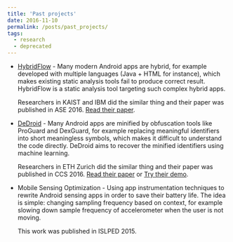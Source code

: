```yaml
---
title: 'Past projects'
date: 2016-11-10
permalink: /posts/past_projects/
tags:
  - research
  - deprecated
---
```



+ [HybridFlow](https://github.com/ylimit/HybridFlow) - 
Many modern Android apps are hybrid, for example developed with multiple languages (Java + HTML for instance),
which makes existing static analysis tools fail to produce correct result.
HybridFlow is a static analysis tool targeting such complex hybrid apps.
    
    Researchers in KAIST and IBM did the similar thing and their paper was published in ASE 2016. 
    [Read their paper](http://dl.acm.org/citation.cfm?id=2970368).
    
+ [DeDroid](https://github.com/ylimit/DeDroid) - 
Many Android apps are minified by obfuscation tools like ProGuard and DexGuard,
for example replacing meaningful identifiers into short meaningless symbols,
which makes it difficult to understand the code directly.
DeDroid aims to recover the minified identifiers using machine learning.
    
    Researchers in ETH Zurich did the similar thing and their paper was published in CCS 2016.
    [Read their paper](www.srl.inf.ethz.ch/papers/deguard.pdf) or [Try their demo](http://apk-deguard.com/).

+ Mobile Sensing Optimization - 
Using app instrumentation techniques to rewrite Android sensing apps in order to save their battery life.
The idea is simple: changing sampling frequency based on context,
for example slowing down sample frequency of accelerometer when the user is not moving.

    This work was published in ISLPED 2015.
